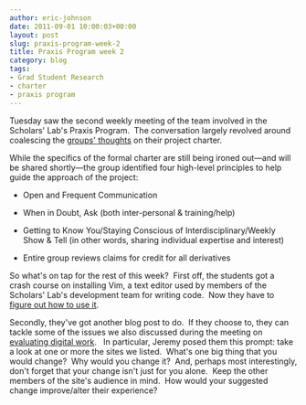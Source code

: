 ```yaml
---
author: eric-johnson
date: 2011-09-01 10:00:03+00:00
layout: post
slug: praxis-program-week-2
title: Praxis Program week 2
category: blog
tags:
- Grad Student Research
- charter
- praxis program
---
```


Tuesday saw the second weekly meeting of the team involved in the Scholars' Lab's Praxis Program.  The conversation largely revolved around coalescing the [groups' thoughts](http://www.scholarslab.org/tag/charter/) on their project charter.

While the specifics of the formal charter are still being ironed out&mdash;and will be shared shortly&mdash;the group identified four high-level principles to help guide the approach of the project:



	
  * Open and Frequent Communication

	
  * When in Doubt, Ask (both inter-personal & training/help)

	
  * Getting to Know You/Staying Conscious of Interdisciplinary/Weekly Show & Tell (in other words, sharing individual expertise and interest)

	
  * Entire group reviews claims for credit for all derivatives


So what's on tap for the rest of this week?  First off, the students got a crash course on installing Vim, a text editor used by members of the Scholars' Lab's development team for writing code.  Now they have to [figure out how to use it](http://praxis.scholarslab.org/tutorials/vim/).

Secondly, they've got another blog post to do.  If they choose to, they can tackle some of the issues we also discussed during the meeting on [evaluating digital work](http://praxis.scholarslab.org/topics/evaluating-digital-work/).   In particular, Jeremy posed them this prompt: take a look at one or more the sites we listed.  What's one big thing that you would change?  Why would you change it?  And, perhaps most interestingly, don't forget that your change isn't just for you alone.  Keep the other members of the site's audience in mind.  How would your suggested change improve/alter their experience?
